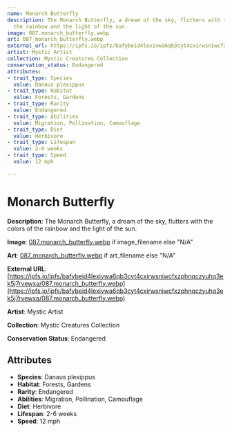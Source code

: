 ```yaml
---
name: Monarch Butterfly
description: The Monarch Butterfly, a dream of the sky, flutters with the colors of
  the rainbow and the light of the sun.
image: 087.monarch_butterfly.webp
art: 087_monarch_butterfly.webp
external_url: https://ipfs.io/ipfs/bafybeid4lexivwa6qb3cyt4cxirwsniwcfxzphnqczyuhq3ek5j7rvewxa/087.monarch_butterfly.webp
artist: Mystic Artist
collection: Mystic Creatures Collection
conservation_status: Endangered
attributes:
- trait_type: Species
  value: Danaus plexippus
- trait_type: Habitat
  value: Forests, Gardens
- trait_type: Rarity
  value: Endangered
- trait_type: Abilities
  value: Migration, Pollination, Camouflage
- trait_type: Diet
  value: Herbivore
- trait_type: Lifespan
  value: 2-6 weeks
- trait_type: Speed
  value: 12 mph

---
```


# Monarch Butterfly

**Description**: The Monarch Butterfly, a dream of the sky, flutters with the colors of the rainbow and the light of the sun.

**Image**: [087.monarch_butterfly.webp](./087.monarch_butterfly.webp) if image_filename else "N/A"

**Art**: [087_monarch_butterfly.webp](./087_monarch_butterfly.webp) if art_filename else "N/A"

**External URL**: [https://ipfs.io/ipfs/bafybeid4lexivwa6qb3cyt4cxirwsniwcfxzphnqczyuhq3ek5j7rvewxa/087.monarch_butterfly.webp](https://ipfs.io/ipfs/bafybeid4lexivwa6qb3cyt4cxirwsniwcfxzphnqczyuhq3ek5j7rvewxa/087.monarch_butterfly.webp)

**Artist**: Mystic Artist

**Collection**: Mystic Creatures Collection

**Conservation Status**: Endangered

## Attributes
- **Species**: Danaus plexippus
- **Habitat**: Forests, Gardens
- **Rarity**: Endangered
- **Abilities**: Migration, Pollination, Camouflage
- **Diet**: Herbivore
- **Lifespan**: 2-6 weeks
- **Speed**: 12 mph
